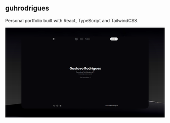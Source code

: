 ## guhrodrigues

Personal portfolio built with React, TypeScript and TailwindCSS.

<a href="https://guhrodrigues.vercel.app/">
    <img src="./src/assets/images/projects/portfolio.png" />
</a>

